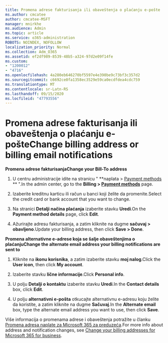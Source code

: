 ```yaml
---
title: Promena adrese fakturisanja ili obaveštenja o plaćanju e-pošte
ms.author: cmcatee
author: cmcatee-MSFT
manager: mnirkhe
ms.audience: Admin
ms.topic: article
ms.service: o365-administration
ROBOTS: NOINDEX, NOFOLLOW
localization_priority: Normal
ms.collection: Adm_O365
ms.assetid: ef2df989-8539-48b5-a324-97d2e09f14fe
ms.custom:
- "1200012"
- "4716"
ms.openlocfilehash: 4a280eb646270bf5597e4e390be9c73bf3c357d2
ms.sourcegitcommit: c6692ce0fa1358ec3529e59ca0ecdfdea4cdc759
ms.translationtype: MT
ms.contentlocale: sr-Latn-RS
ms.lasthandoff: 09/15/2020
ms.locfileid: "47793556"
---
```

# <a name="change-billing-address-or-billing-email-notifications"></a><span data-ttu-id="688a2-102">Promena adrese fakturisanja ili obaveštenja o plaćanju e-pošte</span><span class="sxs-lookup"><span data-stu-id="688a2-102">Change billing address or billing email notifications</span></span>

<span data-ttu-id="688a2-103">**Promena adrese fakturisanja**</span><span class="sxs-lookup"><span data-stu-id="688a2-103">**Change your Bill-To address**</span></span>

1. <span data-ttu-id="688a2-104">U centru administracije idite na stranicu " \*\*naplata > [Payment methods](https://go.microsoft.com/fwlink/p/?linkid=2018806) \*\* ".</span><span class="sxs-lookup"><span data-stu-id="688a2-104">In the admin center, go to the **Billing > [Payment methods](https://go.microsoft.com/fwlink/p/?linkid=2018806)** page.</span></span>

2. <span data-ttu-id="688a2-105">Izaberite kreditnu karticu ili račun u banci koji želite da promenite.</span><span class="sxs-lookup"><span data-stu-id="688a2-105">Select the credit card or bank account that you want to change.</span></span>

3. <span data-ttu-id="688a2-106">Na stranici **Detalji načina plaćanja** izaberite stavku **Uredi**.</span><span class="sxs-lookup"><span data-stu-id="688a2-106">On the **Payment method details** page, click **Edit**.</span></span>

4. <span data-ttu-id="688a2-107">Ažurirajte adresu fakturisanja, a zatim kliknite na dugme **sačuvaj > obavljeno**.</span><span class="sxs-lookup"><span data-stu-id="688a2-107">Update your billing address, then click **Save > Done**.</span></span>

<span data-ttu-id="688a2-108">**Promena alternativne e-adrese koja se šalje obaveštenjima o plaćanju**</span><span class="sxs-lookup"><span data-stu-id="688a2-108">**Change the alternate email address your billing notifications are sent to**</span></span> 

1. <span data-ttu-id="688a2-109">Kliknite na **ikonu korisnika**, a zatim izaberite stavku **moj nalog**.</span><span class="sxs-lookup"><span data-stu-id="688a2-109">Click the **User icon**, then click **My account**.</span></span>

2. <span data-ttu-id="688a2-110">Izaberite stavku **lične informacije**.</span><span class="sxs-lookup"><span data-stu-id="688a2-110">Click **Personal info**.</span></span>

3. <span data-ttu-id="688a2-111">U polju **Detalji o kontaktu** izaberite stavku **Uredi**.</span><span class="sxs-lookup"><span data-stu-id="688a2-111">In the **Contact details** box, click **Edit**.</span></span>

4. <span data-ttu-id="688a2-112">U polju **alternativni e-pošta** otkucajte alternativnu e-adresu koju želite da koristite, a zatim kliknite na dugme **Sačuvaj**.</span><span class="sxs-lookup"><span data-stu-id="688a2-112">In the **Alternate email** box, type the alternate email address you want to use, then click **Save**.</span></span>

<span data-ttu-id="688a2-113">Više informacija o promenama adrese i obaveštenja potražite u članku [Promena adresa naplate za Microsoft 365 za preduzeća](https://docs.microsoft.com/microsoft-365/commerce/billing-and-payments/change-your-billing-addresses?view=o365-worldwide).</span><span class="sxs-lookup"><span data-stu-id="688a2-113">For more info about address and notification changes, see [Change your billing addresses for Microsoft 365 for business](https://docs.microsoft.com/microsoft-365/commerce/billing-and-payments/change-your-billing-addresses?view=o365-worldwide).</span></span>
